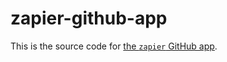 # zapier-github-app

This is the source code for [the `zapier` GitHub app](https://github.com/apps/zapier).
